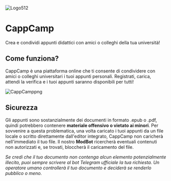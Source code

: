 ![Logo512](https://user-images.githubusercontent.com/57394934/159808899-1a893542-de75-445c-b8e0-43f2be5acea8.png)

# CappCamp
Crea e condividi appunti didattici con amici o colleghi della tua università!


## Come funziona?
CappCamp è una piattaforma online che ti consente di condividere con amici o colleghi universitari i tuoi appunti personali. Registrati, carica, attendi la verifica e i tuoi appunti saranno disponibili per tutti!

![CappCamppng](https://user-images.githubusercontent.com/57394934/159809473-74f3585d-51d9-43a4-ad93-a151da6f68b0.png)

## Sicurezza
Gli appunti sono sostanzialmente dei documenti in formato .epub o .pdf, quindi potrebbero contenere **materiale offensivo o vietato ai minori**. 
Per sovvenire a questa problematica, una volta caricato i tuoi appunti da un file locale o scritto direttamente dall'editor integrato, CappCamp non caricherà nell'immediato il tuo file. Il nostro **ModBot** ricercherà eventuali contenuti non autorizzati e, se trovati, bloccherà il caricamento del file.

*Se credi che il tuo documento non contenga alcun elemento potenzialmente illecito, puoi sempre scrivere al bot Telegram ufficiale la tua richiesta. Un operatore umano controllerà il tuo documento e deciderà se renderlo pubblico o meno.*
